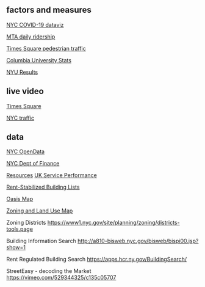 ## factors and measures

[NYC COVID-19 dataviz](https://news.google.com/covid19/map?hl=en-US&mid=%2Fm%2F02_286&gl=US&cdie=US%Aen)

[MTA daily ridership](https://new.mta.info./coronavirus/ridership)

[Times Square pedestrian traffic](https://timessquarenyc.org/do-business/market-research-data/pedestrian-counts) 

[Columbia University Stats](https://covid19.columbia.edu/)

[NYU Results](https://www.nyu.edu/life/safety-health-wellness/coronavirus-information/nyc-covid-19-testing-data.html)


## live video

[Times Square](https://youtu.be/eJ7ZkQ5TC08)

[NYC traffic](https://511ny.org/map#Camera)

## data
[NYC OpenData](https://opendata.cityofnewyork.us)

[NYC Dept of Finance](https://www1.nyc.gov/site/finance/about/open-portal.page)

[Resources](https://github.com/realdatanyc/resources)
[UK Service Performance](https://www.gov.uk/performance/services)

[Rent-Stabilized Building Lists](https://rentguidelinesboard.cityofnewyork.us/resources/rent-stabilized-building-lists/)

[Oasis Map](http://www.oasisnyc.net/map.aspx)

[Zoning and Land Use Map](https://zola.planning.nyc.gov)


Zoning Districts
https://www1.nyc.gov/site/planning/zoning/districts-tools.page

Building Information Search
http://a810-bisweb.nyc.gov/bisweb/bispi00.jsp?show=1

Rent Regulated Building Search
https://apps.hcr.ny.gov/BuildingSearch/

StreetEasy - decoding the Market
https://vimeo.com/529344325/c135c05707
